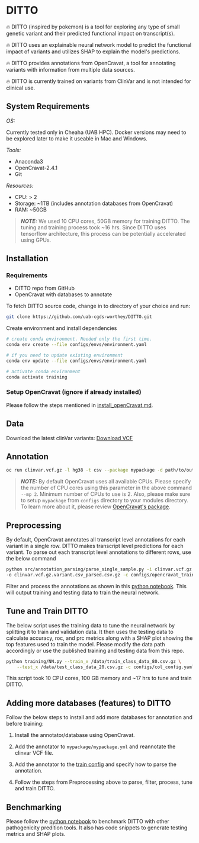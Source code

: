# DITTO

:fire: DITTO (inspired by pokemon) is a tool for exploring any type of small genetic variant and their predicted functional
impact on transcript(s).

:fire: DITTO uses an explainable neural network model to predict the functional impact of variants and utilizes SHAP to
explain the model's predictions.

:fire: DITTO provides annotations from OpenCravat, a tool for annotating variants with information from multiple data
sources.

:fire: DITTO is currently trained on variants from ClinVar and is not intended for clinical use.

## System Requirements

*OS:*

 Currently tested only in Cheaha (UAB HPC). Docker versions may need to be explored later to make it useable in Mac and Windows.

*Tools:*

- Anaconda3
- OpenCravat-2.4.1
- Git

*Resources:*

- CPU: > 2
- Storage: ~1TB (includes annotation databases from OpenCravat)
- RAM: ~50GB

> ***NOTE:*** We used 10 CPU cores, 50GB memory for training DITTO. The tuning and training process took ~16 hrs. Since
> DITTO uses tensorflow architecture, this process can be potentially accelerated using GPUs.

## Installation

### Requirements

- DITTO repo from GitHub
- OpenCravat with databases to annotate

To fetch DITTO source code, change in to directory of your choice and run:

```sh
git clone https://github.com/uab-cgds-worthey/DITTO.git
```

Create environment and install dependencies

```sh
# create conda environment. Needed only the first time.
conda env create --file configs/envs/environment.yaml

# if you need to update existing environment
conda env update --file configs/envs/environment.yaml

# activate conda environment
conda activate training
```

### Setup OpenCravat (ignore if already installed)

Please follow the steps mentioned in [install_openCravat.md](../docs/install_openCravat.md).

## Data

Download the latest clinVar variants: [Download VCF](https://ftp.ncbi.nlm.nih.gov/pub/clinvar/vcf_GRCh38/clinvar.vcf.gz)

## Annotation

```sh
oc run clinvar.vcf.gz -l hg38 -t csv --package mypackage -d path/to/output/directory/
```

> ***NOTE:*** By default OpenCravat uses all available CPUs. Please specify the number of CPU cores using this parameter
> in the above command `--mp 2`. Minimum number of CPUs to use is 2. Also, please make sure to setup `mypackage` from
> `configs` directory to your modules directory. To learn more about it, please review [OpenCravat's package](https://open-cravat.readthedocs.io/en/latest/Package.html).

## Preprocessing

By default, OpenCravat annotates all transcript level annotations for each variant in a single row. DITTO makes
transcript level predictions for each variant. To parse out each transcript level annotations to different rows, use
the below command

```sh
python src/annotation_parsing/parse_single_sample.py -i clinvar.vcf.gz.variant.csv -e parse \
-o clinvar.vcf.gz.variant.csv_parsed.csv.gz -c configs/opencravat_train_config.json
```

<!-- markdown-link-check-disable -->
Filter and process the annotations as shown in this [python
notebook](../src/annotation_parsing/opencravat_clinvar_filtering_80-20-20.ipynb). This will output training and testing
data to train the neural network.
<!-- markdown-link-check-enable -->

## Tune and Train DITTO

The below script uses the training data to tune the neural network by splitting it to train and validation data. It then
uses the testing data to calculate accuracy, roc, and prc metrics along with a SHAP plot showing the top features used
to train the model. Please modify the data path accordingly or use the published training and testing data from this repo.

```sh
python training/NN.py --train_x /data/train_class_data_80.csv.gz \
    --test_x /data/test_class_data_20.csv.gz -c configs/col_config.yaml -o /data/
```

This script took 10 CPU cores, 100 GB memory and ~17 hrs to tune and train DITTO.

## Adding more databases (features) to DITTO

Follow the below steps to install and add more databases for annotation and before training:

1. Install the annotator/database using OpenCravat.

2. Add the annotator to `mypackage/mypackage.yml` and reannotate the clinvar VCF file.

3. Add the annotator to the [train config](../configs/opencravat_train_config.json) and specify how to parse the
   annotation.

4. Follow the steps from Preprocessing above to parse, filter, process, tune and train DITTO.

## Benchmarking
<!-- markdown-link-check-disable -->
Please follow the [python notebook](../src/analysis/opencravat_latest_benchmarking-Consequence_80_20.ipynb) to benchmark
DITTO with other pathogenicity predition tools. It also has code snippets to generate testing metrics and SHAP plots.
<!-- markdown-link-check-enable -->
